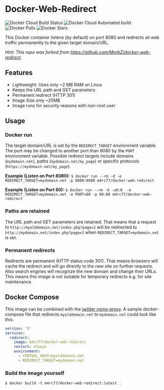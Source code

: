 # Docker-Web-Redirect #

![Docker Cloud Build Status](https://img.shields.io/docker/cloud/build/m4rc77/docker-web-redirect) 
![Docker Cloud Automated build](https://img.shields.io/docker/cloud/automated/m4rc77/docker-web-redirect) 
![Docker Pulls](https://img.shields.io/docker/pulls/m4rc77/docker-web-redirect.svg) 
![Docker Stars](https://img.shields.io/docker/stars/m4rc77/docker-web-redirect.svg)

This Docker container listens (by default) on port 8080 and redirects all web traffic permanently to the given target domain/URL.

_Hint: This repo was forked from https://github.com/MorbZ/docker-web-redirect._

## Features ##
- Lightweight: Uses only ~2 MB RAM on Linux
- Keeps the URL path and GET parameters
- Permanent redirect (HTTP 301)
- Image Size only ~25MB
- Image runs for security reasons with non-root user

## Usage ##
### Docker run ###
The target domain/URL is set by the `REDIRECT_TARGET` environment variable.
The port may be changed to another port than 8080 by the `PORT` environment variable.
Possible redirect targets include domains (`mydomain.net`), paths (`mydomain.net/my_page`) or specific protocols (`https://mydomain.net/my_page`).  

**Example (Listen on Port 8080):** `$ docker run --rm -d -e REDIRECT_TARGET=mydomain.net -p 8080:8080 m4rc77/docker-web-redirect`

**Example (Listen on Port 80):** `$ docker run --rm -d -u0:0  -e REDIRECT_TARGET=mydomain.net -e PORT=80 -p 80:80 m4rc77/docker-web-redirect `

### Paths are retained ###
The URL path and GET parameters are retained. That means that a request to `http://myolddomain.net/index.php?page=2` will be redirected to `http://mydomain.net/index.php?page=2` when `REDIRECT_TARGET=mydomain.net` is set.

### Permanent redirects ###
Redirects are permanent (HTTP status code 301). That means browsers will cache the redirect and will go directly to the new site on further requests. Also search engines will recognize the new domain and change their URLs. This means this image is not suitable for temporary redirects e.g. for site maintenance.

## Docker Compose ##
This image can be combined with the [jwilder nginx-proxy](https://hub.docker.com/r/jwilder/nginx-proxy/). A sample docker-compose file that redirects `myolddomain.net` to `mydomain.net` could look like this:

```yaml
version: '3'
services:
  redirect:
    image: m4rc77/docker-web-redirect
    restart: always
    environment:
      - VIRTUAL_HOST=myolddomain.net
      - REDIRECT_TARGET=mydomain.net
```

### Build the image yourself ###
`$ docker build -t m4rc77/docker-web-redirect:latest .`
